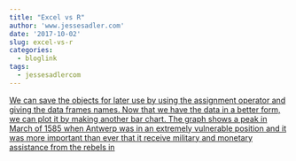 ```yaml
---
title: "Excel vs R"
author: 'www.jessesadler.com'
date: '2017-10-02'
slug: excel-vs-r
categories:
  - bloglink
tags:
  - jessesadlercom
---
```


[We can save the objects for later use by using the assignment operator and giving the data frames names. Now that we have the data in a better form, we can plot it by making another bar chart. The graph shows a peak in March of 1585 when Antwerp was in an extremely vulnerable position and it was more important than ever that it receive military and monetary assistance from the rebels in<i class="fas fa-external-link-alt"></i>](https://jessesadler.com/post/excel-vs-r/)

